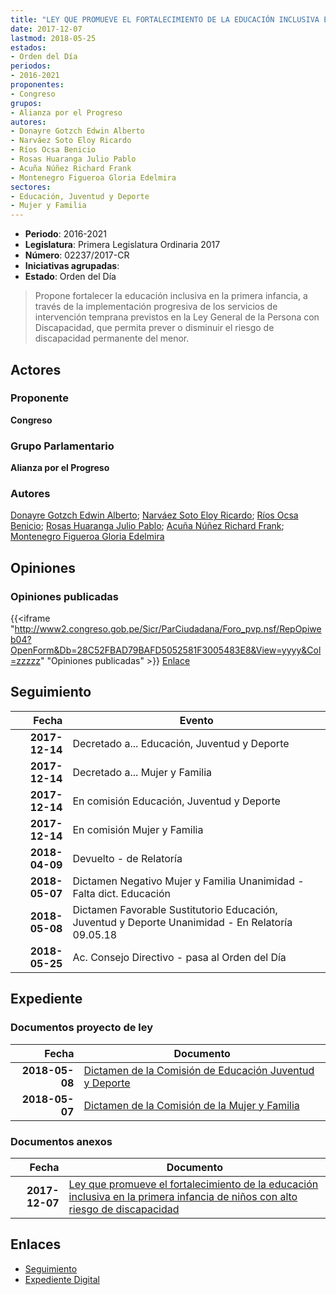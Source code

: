 ```yaml
---
title: "LEY QUE PROMUEVE EL FORTALECIMIENTO DE LA EDUCACIÓN INCLUSIVA EN LA PRIMERA INFANCIA DE NIÑOS CON ALTO RIESGO DE DISCAPACIDAD"
date: 2017-12-07
lastmod: 2018-05-25
estados:
- Orden del Día
periodos:
- 2016-2021
proponentes:
- Congreso
grupos:
- Alianza por el Progreso
autores:
- Donayre Gotzch Edwin Alberto
- Narváez Soto Eloy Ricardo
- Ríos Ocsa Benicio
- Rosas Huaranga Julio Pablo
- Acuña Núñez Richard Frank
- Montenegro Figueroa Gloria Edelmira
sectores:
- Educación, Juventud y Deporte
- Mujer y Familia
---
```

- **Periodo**: 2016-2021
- **Legislatura**: Primera Legislatura Ordinaria 2017
- **Número**: 02237/2017-CR
- **Iniciativas agrupadas**: 
- **Estado**: Orden del Día

> Propone fortalecer la educación inclusiva en la primera infancia, a través de la implementación progresiva de los servicios de intervención temprana previstos en la Ley General de la Persona con Discapacidad, que permita prever o disminuir el riesgo de discapacidad permanente del menor.


## Actores

### Proponente

**Congreso**

### Grupo Parlamentario

**Alianza por el Progreso**

### Autores

[Donayre Gotzch Edwin Alberto](mailto:mailto:edonayre@congreso.gob.pe); [Narváez Soto Eloy Ricardo](mailto:mailto:enarvaez@congreso.gob.pe); [Ríos Ocsa Benicio](mailto:mailto:brios@congreso.gob.pe); [Rosas Huaranga Julio Pablo](mailto:mailto:jrosas@congreso.gob.pe); [Acuña Núñez Richard Frank](mailto:mailto:racuna@congreso.gob.pe); [Montenegro Figueroa Gloria Edelmira](mailto:mailto:gmontenegrof@congreso.gob.pe)

## Opiniones

### Opiniones publicadas

{{<iframe "http://www2.congreso.gob.pe/Sicr/ParCiudadana/Foro_pvp.nsf/RepOpiweb04?OpenForm&Db=28C52FBAD79BAFD5052581F3005483E8&View=yyyy&Col=zzzzz" "Opiniones publicadas" >}}
[Enlace](http://www2.congreso.gob.pe/Sicr/ParCiudadana/Foro_pvp.nsf/RepOpiweb04?OpenForm&Db=28C52FBAD79BAFD5052581F3005483E8&View=yyyy&Col=zzzzz)


## Seguimiento

| Fecha | Evento |
|------:|--------|
| **2017-12-14** | Decretado a... Educación, Juventud y Deporte |
| **2017-12-14** | Decretado a... Mujer y Familia |
| **2017-12-14** | En comisión Educación, Juventud y Deporte |
| **2017-12-14** | En comisión Mujer y Familia |
| **2018-04-09** | Devuelto - de Relatoría |
| **2018-05-07** | Dictamen Negativo Mujer y Familia Unanimidad - Falta dict. Educación |
| **2018-05-08** | Dictamen Favorable Sustitutorio Educación, Juventud y Deporte Unanimidad - En Relatoría 09.05.18 |
| **2018-05-25** | Ac. Consejo Directivo - pasa al Orden del Día |

## Expediente

### Documentos proyecto de ley

| Fecha | Documento |
|------:|-----------|
| **2018-05-08** | [Dictamen de la Comisión de Educación Juventud y Deporte](http://www.leyes.congreso.gob.pe/Documentos/2016_2021/Dictamenes/Proyectos_de_Ley/02237DC10MAY20180508.pdf) |
| **2018-05-07** | [Dictamen de la Comisión de la Mujer y Familia](http://www.leyes.congreso.gob.pe/Documentos/2016_2021/Dictamenes/Proyectos_de_Ley/02237DC16MAY20180507.pdf) |

### Documentos anexos

| Fecha | Documento |
|------:|-----------|
| **2017-12-07** | [Ley que promueve el fortalecimiento de la educación inclusiva en la primera infancia de niños con alto riesgo de discapacidad](http://www.leyes.congreso.gob.pe/Documentos/2016_2021/Proyectos_de_Ley_y_de_Resoluciones_Legislativas/PL0223720171207.pdf) |

## Enlaces

- [Seguimiento](http://www2.congreso.gob.pe/Sicr/TraDocEstProc/CLProLey2016.nsf/f7fff46988ca05b1052578e100829cc7/4a2f2909d8b00120052581f000070b62?OpenDocument)
- [Expediente Digital](http://www2.congreso.gob.pe/Sicr/TraDocEstProc/CLProLey2016.nsf/f7fff46988ca05b1052578e100829cc7/4a2f2909d8b00120052581f000070b62?OpenDocument&Click=05257FB7005EB655.eb71d0cf91d8294e05256cdf006b5706/$Body/0.1C6C)

